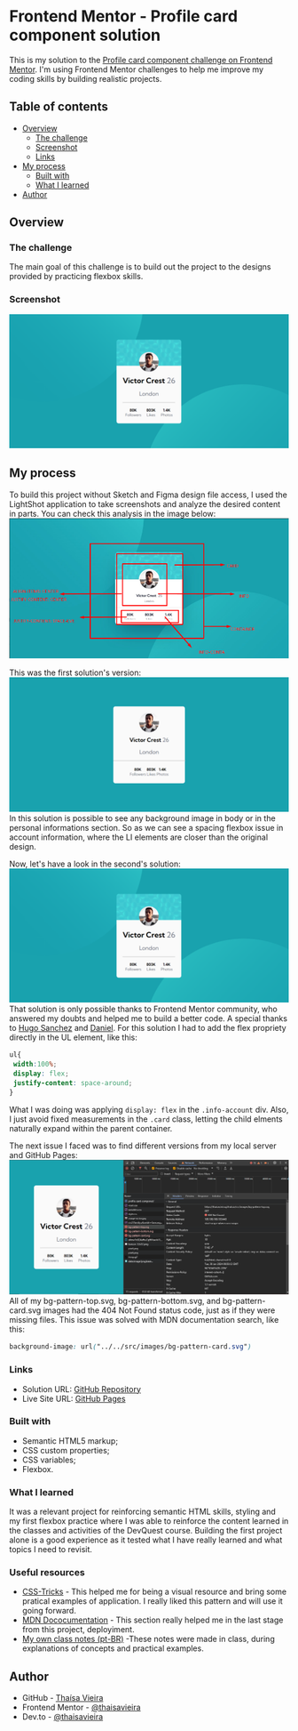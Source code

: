 # Frontend Mentor - Profile card component solution

This is my solution to the [Profile card component challenge on Frontend Mentor](https://www.frontendmentor.io/challenges/profile-card-component-cfArpWshJ). I'm using Frontend Mentor challenges to help me improve my coding skills by building realistic projects.

## Table of contents

- [Overview](#overview)
  - [The challenge](#the-challenge)
  - [Screenshot](#screenshot)
  - [Links](#links)
- [My process](#my-process)
  - [Built with](#built-with)
  - [What I learned](#what-i-learned)
- [Author](#author)

## Overview

### The challenge

The main goal of this challenge is to build out the project to the designs provided by practicing flexbox skills.

### Screenshot
![Screenshot second solution](./design/screenshot-final-solution.png)

## My process

To build this project without Sketch and Figma design file access, I used the LightShot application to take screenshots and analyze the desired content in parts. You can check this analysis in the image below:
![Screenshot analysis](./design/Screenshot_1.png)

This was the first solution's version:
![Screenshot first solution](./design/screenshot-solution.png)
In this solution is possible to see any background image in body or in the personal informations section. So as we can see a spacing flexbox issue in account information, where the LI elements are closer than the original design.

Now, let's have a look in the second's solution:
![Screenshot second solution](./design/screenshot-final-solution.png)
 That solution is only possible thanks to Frontend Mentor community, who answered my doubts and helped me to build a better code. A special thanks to [Hugo Sanchez](https://www.frontendmentor.io/profile/HunigoleSan) and [Daniel](https://www.frontendmentor.io/profile/danielmrz-dev).
 For this solution I had to add the flex propriety directly in the UL element, like this:

 ```CSS
 ul{
  width:100%;
  display: flex;
  justify-content: space-around;
 }
 ```

What I was doing was applying `display: flex` in the `.info-account` div.
Also, I just avoid fixed measurements in the `.card` class, letting the child elments naturally expand within the parent container. 

The next issue I faced was to find different versions from my local server and GitHub Pages:
![New issue](./design/404-issue.png)
All of my bg-pattern-top.svg, bg-pattern-bottom.svg, and bg-pattern-card.svg images had the 404 Not Found status code,  just as if they were missing files. This issue was solved with MDN documentation search, like this:

```CSS
background-image: url("../../src/images/bg-pattern-card.svg")
```


### Links

- Solution URL: [GitHub Repository](https://github.com/thaisavieira/profile-card-componet)
- Live Site URL: [GitHub Pages](https://thaisavieira.github.io/profile-card-componet/)

### Built with

- Semantic HTML5 markup;
- CSS custom properties;
- CSS variables;
- Flexbox.

### What I learned

It was a relevant project for reinforcing semantic HTML skills, styling and my first flexbox practice where I was able to reinforce the content learned in the classes and activities of the DevQuest course. Building the first project alone is a good experience as it tested what I have really learned and what topics I need to revisit.

### Useful resources

- [CSS-Tricks](https://css-tricks.com/snippets/css/a-guide-to-flexbox/) - This helped me for being a visual resource and bring some pratical examples of application. I really liked this pattern and will use it going forward.
- [MDN Dococumentation](https://developer.mozilla.org/en-US/docs/Web/CSS/background-image) - This section really helped me in the last stage from this project, deployiment.
- [My own class notes (pt-BR)](https://www.notion.so/CSS-Avan-ado-Flexbox-046260bf28e64e89a553623ba180ea03?pvs=4) -These notes were made in class, during explanations of concepts and practical examples.

## Author

- GitHub - [Thaísa Vieira](https://github.com/thaisavieira)
- Frontend Mentor - [@thaisavieira](https://www.frontendmentor.io/profile/thaisavieira)
- Dev.to - [@thaisavieira](https://dev.to/thaisavieira)
